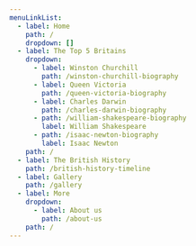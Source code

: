 ```yaml
---
menuLinkList:
  - label: Home
    path: /
    dropdown: []
  - label: The Top 5 Britains
    dropdown:
      - label: Winston Churchill
        path: /winston-churchill-biography
      - label: Queen Victoria
        path: /queen-victoria-biography
      - label: Charles Darwin
        path: /charles-darwin-biography
      - path: /william-shakespeare-biography
        label: William Shakespeare
      - path: /isaac-newton-biography
        label: Isaac Newton
    path: /
  - label: The British History
    path: /british-history-timeline
  - label: Gallery
    path: /gallery
  - label: More
    dropdown:
      - label: About us
        path: /about-us
    path: /
---
```

